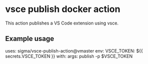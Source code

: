 # vsce publish docker action

This action publishes a VS Code extension using vsce.

## Example usage

uses: sigma/vsce-publish-action@vmaster
env:
  VSCE_TOKEN: ${{ secrets.VSCE_TOKEN }}
with:
  args: publish -p $VSCE_TOKEN
